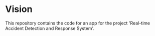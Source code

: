 # Vision
This repository contains the code for an app for the project 'Real-time Accident Detection and Response System'.
